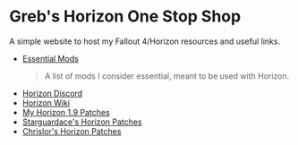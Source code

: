 # Greb's Horizon One Stop Shop

A simple website to host my Fallout 4/Horizon resources and useful links.

- [Essential Mods](./essentials.html)
  > A list of mods I consider essential, meant to be used with Horizon.
- [Horizon Discord](https://discord.gg/gW2xdaH)
- [Horizon Wiki](https://fo4horizon.fandom.com/wiki/Horizon_Wiki)
- [My Horizon 1.9 Patches](https://www.nexusmods.com/fallout4/mods/69033)
- [Starguardace's Horizon Patches](https://www.nexusmods.com/fallout4/mods/69041)
- [Chrislor's Horizon Patches](https://www.nexusmods.com/fallout4/mods/69123)